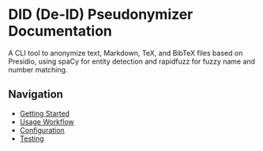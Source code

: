 # DID (De-ID) Pseudonymizer Documentation

A CLI tool to anonymize text, Markdown, TeX, and BibTeX files based on Presidio, using spaCy for entity detection and rapidfuzz for fuzzy name and number matching.

## Navigation
- [Getting Started](getting-started.md)
- [Usage Workflow](usage.md)
- [Configuration](configuration.md)
- [Testing](testing.md)
